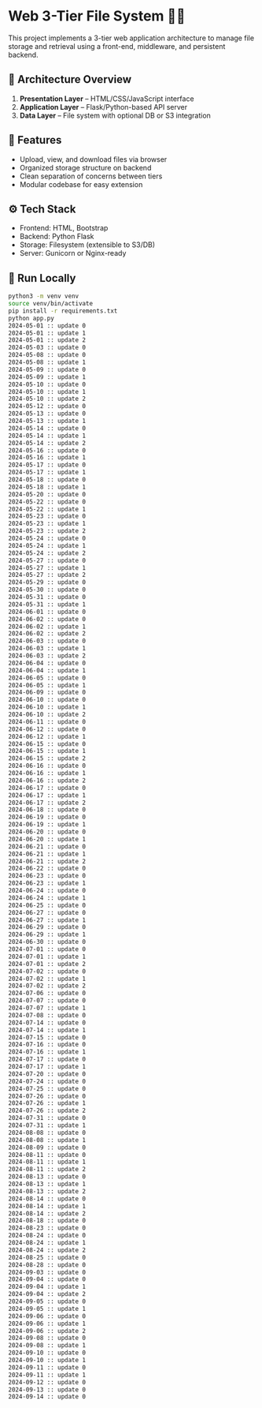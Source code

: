 # Web 3-Tier File System 📁🌐

This project implements a 3-tier web application architecture to manage file storage and retrieval using a front-end, middleware, and persistent backend.

## 🧱 Architecture Overview

1. **Presentation Layer** – HTML/CSS/JavaScript interface
2. **Application Layer** – Flask/Python-based API server
3. **Data Layer** – File system with optional DB or S3 integration

## 🔧 Features
- Upload, view, and download files via browser
- Organized storage structure on backend
- Clean separation of concerns between tiers
- Modular codebase for easy extension

## ⚙️ Tech Stack
- Frontend: HTML, Bootstrap
- Backend: Python Flask
- Storage: Filesystem (extensible to S3/DB)
- Server: Gunicorn or Nginx-ready

## 🚀 Run Locally
```bash
python3 -m venv venv
source venv/bin/activate
pip install -r requirements.txt
python app.py
2024-05-01 :: update 0
2024-05-01 :: update 1
2024-05-01 :: update 2
2024-05-03 :: update 0
2024-05-08 :: update 0
2024-05-08 :: update 1
2024-05-09 :: update 0
2024-05-09 :: update 1
2024-05-10 :: update 0
2024-05-10 :: update 1
2024-05-10 :: update 2
2024-05-12 :: update 0
2024-05-13 :: update 0
2024-05-13 :: update 1
2024-05-14 :: update 0
2024-05-14 :: update 1
2024-05-14 :: update 2
2024-05-16 :: update 0
2024-05-16 :: update 1
2024-05-17 :: update 0
2024-05-17 :: update 1
2024-05-18 :: update 0
2024-05-18 :: update 1
2024-05-20 :: update 0
2024-05-22 :: update 0
2024-05-22 :: update 1
2024-05-23 :: update 0
2024-05-23 :: update 1
2024-05-23 :: update 2
2024-05-24 :: update 0
2024-05-24 :: update 1
2024-05-24 :: update 2
2024-05-27 :: update 0
2024-05-27 :: update 1
2024-05-27 :: update 2
2024-05-29 :: update 0
2024-05-30 :: update 0
2024-05-31 :: update 0
2024-05-31 :: update 1
2024-06-01 :: update 0
2024-06-02 :: update 0
2024-06-02 :: update 1
2024-06-02 :: update 2
2024-06-03 :: update 0
2024-06-03 :: update 1
2024-06-03 :: update 2
2024-06-04 :: update 0
2024-06-04 :: update 1
2024-06-05 :: update 0
2024-06-05 :: update 1
2024-06-09 :: update 0
2024-06-10 :: update 0
2024-06-10 :: update 1
2024-06-10 :: update 2
2024-06-11 :: update 0
2024-06-12 :: update 0
2024-06-12 :: update 1
2024-06-15 :: update 0
2024-06-15 :: update 1
2024-06-15 :: update 2
2024-06-16 :: update 0
2024-06-16 :: update 1
2024-06-16 :: update 2
2024-06-17 :: update 0
2024-06-17 :: update 1
2024-06-17 :: update 2
2024-06-18 :: update 0
2024-06-19 :: update 0
2024-06-19 :: update 1
2024-06-20 :: update 0
2024-06-20 :: update 1
2024-06-21 :: update 0
2024-06-21 :: update 1
2024-06-21 :: update 2
2024-06-22 :: update 0
2024-06-23 :: update 0
2024-06-23 :: update 1
2024-06-24 :: update 0
2024-06-24 :: update 1
2024-06-25 :: update 0
2024-06-27 :: update 0
2024-06-27 :: update 1
2024-06-29 :: update 0
2024-06-29 :: update 1
2024-06-30 :: update 0
2024-07-01 :: update 0
2024-07-01 :: update 1
2024-07-01 :: update 2
2024-07-02 :: update 0
2024-07-02 :: update 1
2024-07-02 :: update 2
2024-07-06 :: update 0
2024-07-07 :: update 0
2024-07-07 :: update 1
2024-07-08 :: update 0
2024-07-14 :: update 0
2024-07-14 :: update 1
2024-07-15 :: update 0
2024-07-16 :: update 0
2024-07-16 :: update 1
2024-07-17 :: update 0
2024-07-17 :: update 1
2024-07-20 :: update 0
2024-07-24 :: update 0
2024-07-25 :: update 0
2024-07-26 :: update 0
2024-07-26 :: update 1
2024-07-26 :: update 2
2024-07-31 :: update 0
2024-07-31 :: update 1
2024-08-08 :: update 0
2024-08-08 :: update 1
2024-08-09 :: update 0
2024-08-11 :: update 0
2024-08-11 :: update 1
2024-08-11 :: update 2
2024-08-13 :: update 0
2024-08-13 :: update 1
2024-08-13 :: update 2
2024-08-14 :: update 0
2024-08-14 :: update 1
2024-08-14 :: update 2
2024-08-18 :: update 0
2024-08-23 :: update 0
2024-08-24 :: update 0
2024-08-24 :: update 1
2024-08-24 :: update 2
2024-08-25 :: update 0
2024-08-28 :: update 0
2024-09-03 :: update 0
2024-09-04 :: update 0
2024-09-04 :: update 1
2024-09-04 :: update 2
2024-09-05 :: update 0
2024-09-05 :: update 1
2024-09-06 :: update 0
2024-09-06 :: update 1
2024-09-06 :: update 2
2024-09-08 :: update 0
2024-09-08 :: update 1
2024-09-10 :: update 0
2024-09-10 :: update 1
2024-09-11 :: update 0
2024-09-11 :: update 1
2024-09-12 :: update 0
2024-09-13 :: update 0
2024-09-14 :: update 0
